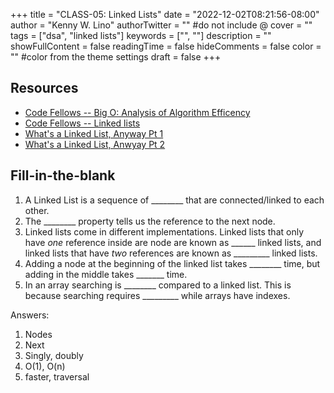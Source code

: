 +++
title = "CLASS-05: Linked Lists"
date = "2022-12-02T08:21:56-08:00"
author = "Kenny W. Lino"
authorTwitter = "" #do not include @
cover = ""
tags = ["dsa", "linked lists"]
keywords = ["", ""]
description = ""
showFullContent = false
readingTime = false
hideComments = false
color = "" #color from the theme settings
draft = false
+++

## Resources

- [Code Fellows -- Big O: Analysis of Algorithm Efficency](https://codefellows.github.io/common_curriculum/data_structures_and_algorithms/Code_401/class-05/resources/big_oh.html)
- [Code Fellows -- Linked lists](https://codefellows.github.io/common_curriculum/data_structures_and_algorithms/Code_401/class-05/resources/singly_linked_list.html)
- [What's a Linked List, Anyway Pt 1](https://medium.com/basecs/whats-a-linked-list-anyway-part-1-d8b7e6508b9d)
- [What's a Linked List, Anwyay Pt 2](https://medium.com/basecs/whats-a-linked-list-anyway-part-2-131d96f71996)

## Fill-in-the-blank

1. A Linked List is a sequence of ________ that are connected/linked to each other.
2. The ________ property tells us the reference to the next node.
3. Linked lists come in different implementations. Linked lists that only have *one* reference inside are node are known as ______ linked lists, and linked lists that have *two* references are known as _________ linked lists.
4. Adding a node at the beginning of the linked list takes ________ time, but adding in the middle takes _______ time.
5. In an array searching is ________ compared to a linked list. This is because searching requires _________ while arrays have indexes.

Answers:

1. Nodes
2. Next
3. Singly, doubly
4. O(1), O(n)
5. faster, traversal

